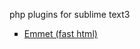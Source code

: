 php plugins for sublime text3

<ul style="list-style-type:square">
  <li><a href="https://github.com/sergeche/emmet-sublime">Emmet (fast html)</a></li>
</ul>
